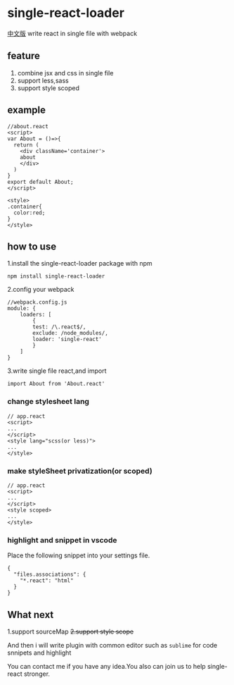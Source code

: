 # single-react-loader

[中文版](https://github.com/single-react/single-react-loader/blob/master/README-zh.md)
write react in single file with webpack

## feature
1. combine jsx and css in single file
2. support less,sass
3. support style scoped

## example

```
//about.react
<script>
var About = ()=>{
  return (
    <div className='container'>
    about
    </div>
  )
}
export default About;
</script>

<style>
.container{
  color:red;
}
</style>
```

## how to use

1.install the single-react-loader package with npm

```
npm install single-react-loader
```
2.config your webpack

```
//webpack.config.js
module: {
    loaders: [
        {
        test: /\.react$/,
        exclude: /node_modules/,
        loader: 'single-react'
        }
    ]
}

```

3.write single file react,and import

```
import About from 'About.react'
```

### change stylesheet lang

```
// app.react
<script>
...
</script>
<style lang="scss(or less)">
...
</style>
```

### make styleSheet privatization(or scoped)

```
// app.react
<script>
...
</script>
<style scoped>
...
</style>

```

### highlight and snippet in vscode

Place the following snippet into your settings file.
```
{
  "files.associations": {
    "*.react": "html"
  }
}
```

## What next

1.support sourceMap
~~2.support style scope~~

And then i will write plugin with common editor such as `sublime` for code snnipets and highlight

You can contact me if you have any idea.You also can join us to help single-react stronger.